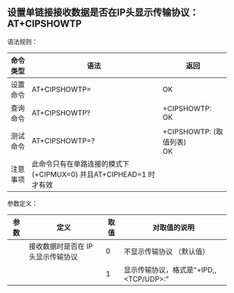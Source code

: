 ## 设置单链接接收数据是否在IP头显示传输协议：AT+CIPSHOWTP

语法规则：

| 命令类型 | 语法                                                         | 返回                                |
| -------- | ------------------------------------------------------------ | ----------------------------------- |
| 设置命令 | AT+CIPSHOWTP=<mode>                                          | OK                                  |
| 查询命令 | AT+CIPSHOWTP?                                                | +CIPSHOWTP: <mode> <br>OK           |
| 测试命令 | AT+CIPSHOWTP=?                                               | +CIPSHOWTP: (<mode>取值列表) <br>OK |
| 注意事项 | 此命令只有在单路连接的模式下 (+CIPMUX=0) 并且AT+CIPHEAD=1 时才有效 |                                     |

 

参数定义：

| 参数   | 定义                               | 取值 | 对取值的说明                                            |
| ------ | ---------------------------------- | ---- | ------------------------------------------------------- |
| <mode> | 接收数据时是否在 IP 头显示传输协议 | 0    | 不显示传输协议 （默认值）                               |
|        |                                    | 1    | 显示传输协议，格式是"+IPD,<data Size>,<TCP/UDP>:<data>" |

